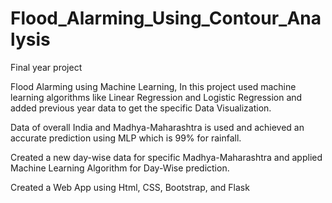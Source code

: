# Flood_Alarming_Using_Contour_Analysis
Final year project

Flood Alarming using Machine Learning, In this project used machine learning algorithms like Linear Regression and Logistic Regression and added previous year data to get the specific Data Visualization. 

Data of overall India and Madhya-Maharashtra is used and achieved an accurate prediction using MLP which is 99% for rainfall. 

Created a new day-wise data for specific Madhya-Maharashtra and applied Machine Learning Algorithm for Day-Wise prediction. 

Created a Web App using Html, CSS, Bootstrap, and Flask
